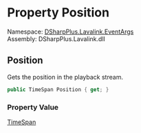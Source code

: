# Property Position

Namespace: [DSharpPlus.Lavalink.EventArgs](DSharpPlus.Lavalink.EventArgs.md)  
Assembly: DSharpPlus.Lavalink.dll

## <a id="DSharpPlus_Lavalink_EventArgs_PlayerUpdateEventArgs_Position"></a>Position

Gets the position in the playback stream.

```csharp
public TimeSpan Position { get; }
```

### Property Value

[TimeSpan](https://learn.microsoft.com/dotnet/api/system.timespan)

